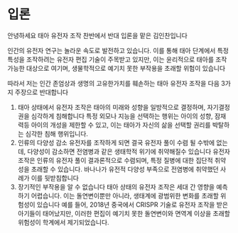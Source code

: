 # 입론 

안녕하세요 태아 유전자 조작 찬반에서 반대 입론을 맡은 김인찬입니다

인간의 유전자 연구는 놀라운 속도로 발전하고 있습니다. 이를 통해 태아 단계에서 특정 특성을 조작하려는 유전자 편집 기술이 주목받고 있지만, 이는 윤리적으로 태아를 조작 가능한 대상으로 여기며, 생물학적으로 예기치 못한 부작용을 초래할 위험이 있습니다

따라서 저는 인간 존엄상과 생명의 고유한가치를 훼손하는 태아 유전자 조작을 다음 3가지 주장으로 반대합니다

1.  태아 상태에서 유전자 조작은 태아의 미래와 성향을 일방적으로 결정하며, 자기결정권을 심각하게 침해합니다
   특정 외모나 지능을 선택하는 행위는 아이의 성향, 잠재력등 아이의 개성을 제한할 수 있고,
   이는 태아가 자신의 삶을 선택할 권리를 박탈하는 심각한 침해 행위입니다.
2. 인류의 다양성 감소
   유전자를 조작하게 되면 결국 유전자 풀이 수렴 될 수밖에 없는데, 다양성이 감소하면 전염병과 같은 생태학적 위기에 취약해질수 있습니다
   유전자 조작은 인류의 유전자 풀이 결과론적으로 수렴되며, 특정 질병에 대한 집단적 취약성을 초래할 수 있습니다. 바나나가 유전적 다양성 부족으로 전염병에 취약했던 사례가 이를 뒷받침합니다
3. 장기적인 부작용을 알 수 없습니다 
   태아 상태의 유전자 조작은 세대 간 영향을 예측하기 어렵습니다. 이는 돌연변이뿐만 아니라, 생태계에 광범위한 변화를 초래할 위험성이 있습니다
   예를 들어, 2018년 중국에서 CRISPR 기술로 유전자 조작을 받은 아기들이 태어났지만, 이러한 편집이 예기치 못한 돌연변이와 면역계 이상을 초래할 위험성이 학계에서 제기되었습니다.